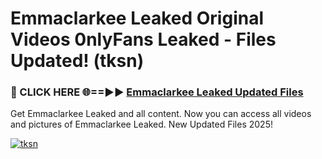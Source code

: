 # Emmaclarkee Leaked Original Videos 0nlyFans Leaked - Files Updated! (tksn)

<h3>🔴 CLICK HERE 🌐==►► <a href="https://tinyurl.com/x26r9saj" rel="nofollow">Emmaclarkee Leaked Updated Files</a></h3>

Get Emmaclarkee Leaked and all content. Now you can access all videos and pictures of Emmaclarkee Leaked. New Updated Files 2025!

[![tksn](https://i.imgur.com/LkgZPqh.gif)](https://tinyurl.com/x26r9saj)
